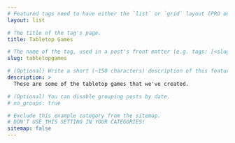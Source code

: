 ```yaml
---
# Featured tags need to have either the `list` or `grid` layout (PRO only).
layout: list

# The title of the tag's page.
title: Tabletop Games

# The name of the tag, used in a post's front matter (e.g. tags: [<slug>]).
slug: tabletopgames

# (Optional) Write a short (~150 characters) description of this featured tag.
description: >
  These are some of the tabletop games that we've created.

# (Optional) You can disable grouping posts by date.
# no_groups: true

# Exclude this example category from the sitemap.
# DON'T USE THIS SETTING IN YOUR CATEGORIES!
sitemap: false
---
```

